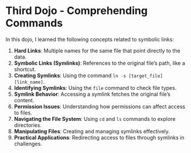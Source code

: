 # Third Dojo - Comprehending Commands

In this dojo, I learned the following concepts related to symbolic links:

1. **Hard Links**: Multiple names for the same file that point directly to the data.
2. **Symbolic Links (Symlinks)**: References to the original file’s path, like a shortcut.
3. **Creating Symlinks**: Using the command `ln -s [target_file] [link_name]`.
4. **Identifying Symlinks**: Using the `file` command to check file types.
5. **Symlink Behavior**: Accessing a symlink fetches the original file’s content.
6. **Permission Issues**: Understanding how permissions can affect access to files.
7. **Navigating the File System**: Using `cd` and `ls` commands to explore directories.
8. **Manipulating Files**: Creating and managing symlinks effectively.
9. **Practical Applications**: Redirecting access to files through symlinks in challenges.

